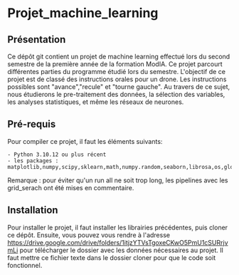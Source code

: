 # Projet_machine_learning

## Présentation

Ce dépôt git contient un projet de machine learning effectué lors du second semestre de la première année de la formation ModIA.
Ce projet parcourt différentes parties du programme étudié lors du semestre. L'objectif de ce projet est de classé des instructions orales pour un drone. Les instructions possibles sont "avance","recule" et "tourne gauche".
Au travers de ce sujet, nous étudierons le pre-traitement des données, la sélection des variables, les analyses statistiques, et même les réseaux de neurones.

## Pré-requis

Pour compiler ce projet, il faut les éléments suivants:

    - Python 3.10.12 ou plus récent
    - les packages : matplotlib,numpy,scipy,sklearn,math,numpy.random,seaborn,librosa,os,glob,re,tqdm,torch,pandas

Remarque : pour éviter qu'un run all ne soit trop long, les pipelines avec les grid_serach ont été mises en commentaire.

## Installation
Pour installer le projet, il faut installer les librairies précédentes, puis cloner ce dépôt. Ensuite, vous pouvez vous rendre à l'adresse https://drive.google.com/drive/folders/1itjzYTVsTgoxeCKwO5PmU1cSURrjvmLi pour télécharger le dossier avec les données nécessaires au projet. Il faut mettre ce fichier texte dans le dossier cloner pour que le code soit fonctionnel.
